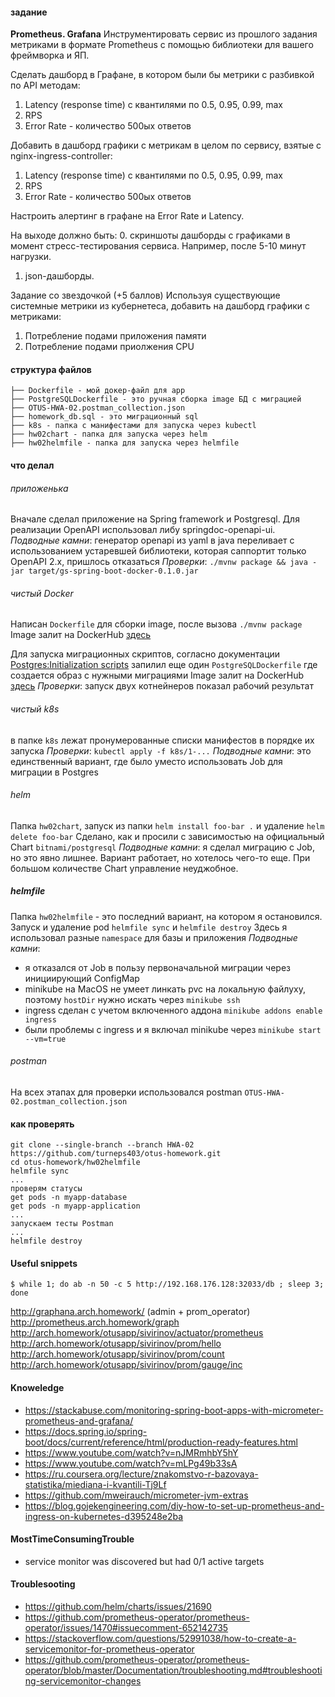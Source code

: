 #### задание
**Prometheus. Grafana**
Инструментировать сервис из прошлого задания метриками в формате Prometheus с помощью библиотеки для вашего фреймворка и ЯП.

Сделать дашборд в Графане, в котором были бы метрики с разбивкой по API методам:
1. Latency (response time) с квантилями по 0.5, 0.95, 0.99, max
2. RPS
3. Error Rate - количество 500ых ответов

Добавить в дашборд графики с метрикам в целом по сервису, взятые с nginx-ingress-controller:
1. Latency (response time) с квантилями по 0.5, 0.95, 0.99, max
2. RPS
3. Error Rate - количество 500ых ответов

Настроить алертинг в графане на Error Rate и Latency.

На выходе должно быть:
0. скриншоты дашборды с графиками в момент стресс-тестирования сервиса. Например, после 5-10 минут нагрузки.
1. json-дашборды.

Задание со звездочкой (+5 баллов)
Используя существующие системные метрики из кубернетеса, добавить на дашборд графики с метриками:
1. Потребление подами приложения памяти
2. Потребление подами приолжения CPU

#### структура файлов
```
├── Dockerfile - мой докер-файл для app
├── PostgreSQLDockerfile - это ручная сборка image БД с миграцией
├── OTUS-HWA-02.postman_collection.json
├── homework_db.sql - это миграционный sql
├── k8s - папка с манифестами для запуска через kubectl
├── hw02chart - папка для запуска через helm
├── hw02helmfile - папка для запуска через helmfile
```
#### что делал
###### приложенька
Вначале сделал приложение на Spring framework и Postgresql. 
Для реализации OpenAPI использовал либу springdoc-openapi-ui.
*Подводные камни*: генератор openapi из yaml в java переливает с использованием 
устаревшей библиотеки, которая саппортит только OpenAPI 2.x, пришлось отказаться
*Проверки*: ```./mvnw package && java -jar target/gs-spring-boot-docker-0.1.0.jar```
###### чистый Docker
Написан ```Dockerfile``` для сборки image, после вызова ```./mvnw package```
Image залит на DockerHub [здесь](https://hub.docker.com/r/turneps403/homework02)

Для запуска миграционных скриптов, согласно документации [Postgres:Initialization scripts](https://hub.docker.com/_/postgres)
запилил еще один ```PostgreSQLDockerfile``` где создается образ с нужными миграциями
Image залит на DockerHub [здесь](https://hub.docker.com/r/turneps403/home02postgre)
*Проверки*: запуск двух котнейнеров показал рабочий результат
###### чистый k8s
в папке ```k8s``` лежат пронумерованные списки манифестов в порядке их запуска
*Проверки*: ```kubectl apply -f k8s/1-...```
*Подводные камни*: это единственный вариант, где было уместо использовать Job для миграции в Postgres
###### helm
Папка ```hw02chart```, запуск из папки ```helm install foo-bar .``` и удаление ```helm delete foo-bar```
Сделано, как и просили с зависимостью на официальный Chart ```bitnami/postgresql``` 
*Подводные камни*: я сделал миграцию с Job, но это явно лишнее. 
Вариант работает, но хотелось чего-то еще. При большом количестве Chart управление неуджобное.
##### helmfile
Папка ```hw02helmfile``` - это последний вариант, на котором я остановился.
Запуск и удаление pod ```helmfile sync``` и ```helmfile destroy```
Здесь я использовал разные ```namespace``` для базы и приложения
*Подводные камни*: 
* я отказался от Job в пользу первоначальной миграции через инициирующий ConfigMap
* minikube на MacOS не умеет линкать pvc на локальную файлуху, 
поэтому ```hostDir``` нужно искать через ```minikube ssh```
* ingress сделан с учетом включенного аддона ```minikube addons enable ingress```
* были проблемы с ingress и я включал minikube через ```minikube start --vm=true```
###### postman
На всех этапах для проверки использовался postman ```OTUS-HWA-02.postman_collection.json```

#### как проверять
```
git clone --single-branch --branch HWA-02 https://github.com/turneps403/otus-homework.git
cd otus-homework/hw02helmfile
helmfile sync
...
проверям статусы
get pods -n myapp-database
get pods -n myapp-application
...
запускаем тесты Postman
...
helmfile destroy
```

#### Useful snippets
```
$ while 1; do ab -n 50 -c 5 http://192.168.176.128:32033/db ; sleep 3; done
```

http://graphana.arch.homework/ (admin + prom_operator)
http://prometheus.arch.homework/graph
http://arch.homework/otusapp/sivirinov/actuator/prometheus
http://arch.homework/otusapp/sivirinov/prom/hello
http://arch.homework/otusapp/sivirinov/prom/count
http://arch.homework/otusapp/sivirinov/prom/gauge/inc

#### Knoweledge
* https://stackabuse.com/monitoring-spring-boot-apps-with-micrometer-prometheus-and-grafana/
* https://docs.spring.io/spring-boot/docs/current/reference/html/production-ready-features.html
* https://www.youtube.com/watch?v=nJMRmhbY5hY
* https://www.youtube.com/watch?v=mLPg49b33sA
* https://ru.coursera.org/lecture/znakomstvo-r-bazovaya-statistika/miediana-i-kvantili-Tj9Lf
* https://github.com/mweirauch/micrometer-jvm-extras
* https://blog.gojekengineering.com/diy-how-to-set-up-prometheus-and-ingress-on-kubernetes-d395248e2ba

#### MostTimeConsumingTrouble
* service monitor was discovered but had 0/1 active targets

#### Troublesooting
* https://github.com/helm/charts/issues/21690
* https://github.com/prometheus-operator/prometheus-operator/issues/1470#issuecomment-652142735
* https://stackoverflow.com/questions/52991038/how-to-create-a-servicemonitor-for-prometheus-operator
* https://github.com/prometheus-operator/prometheus-operator/blob/master/Documentation/troubleshooting.md#troubleshooting-servicemonitor-changes
